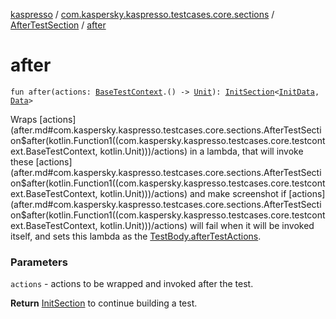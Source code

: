[kaspresso](../../index.md) / [com.kaspersky.kaspresso.testcases.core.sections](../index.md) / [AfterTestSection](index.md) / [after](./after.md)

# after

`fun after(actions: `[`BaseTestContext`](../../com.kaspersky.kaspresso.testcases.core.testcontext/-base-test-context.md)`.() -> `[`Unit`](https://kotlinlang.org/api/latest/jvm/stdlib/kotlin/-unit/index.html)`): `[`InitSection`](../-init-section/index.md)`<`[`InitData`](index.md#InitData)`, `[`Data`](index.md#Data)`>`

Wraps [actions](after.md#com.kaspersky.kaspresso.testcases.core.sections.AfterTestSection$after(kotlin.Function1((com.kaspersky.kaspresso.testcases.core.testcontext.BaseTestContext, kotlin.Unit)))/actions) in a lambda, that will invoke these [actions](after.md#com.kaspersky.kaspresso.testcases.core.sections.AfterTestSection$after(kotlin.Function1((com.kaspersky.kaspresso.testcases.core.testcontext.BaseTestContext, kotlin.Unit)))/actions) and make screenshot if [actions](after.md#com.kaspersky.kaspresso.testcases.core.sections.AfterTestSection$after(kotlin.Function1((com.kaspersky.kaspresso.testcases.core.testcontext.BaseTestContext, kotlin.Unit)))/actions) will fail when it
will be invoked itself, and sets this lambda as the [TestBody.afterTestActions](#).

### Parameters

`actions` - actions to be wrapped and invoked after the test.

**Return**
[InitSection](../-init-section/index.md) to continue building a test.


